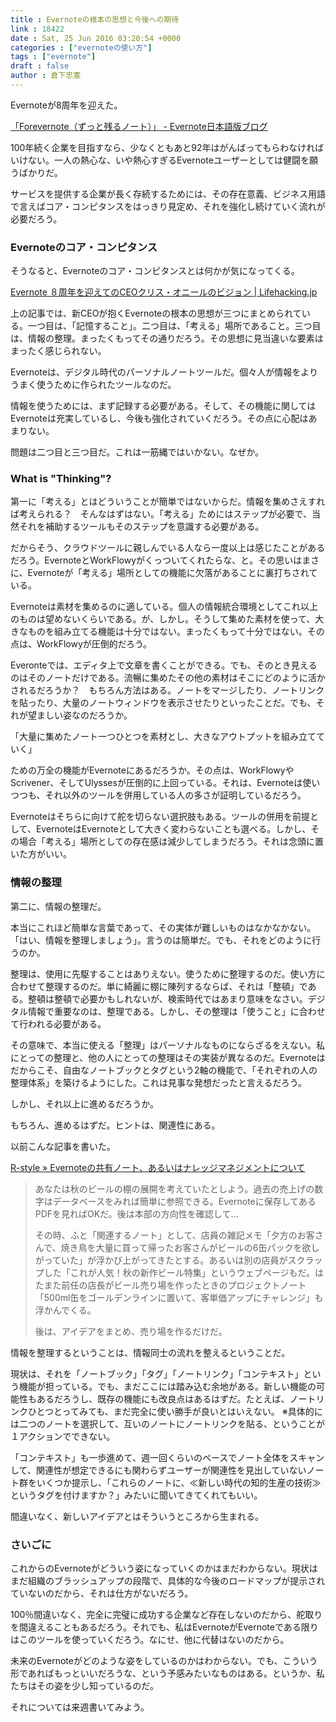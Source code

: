 ```yaml
---
title : Evernoteの根本の思想と今後への期待
link : 18422
date : Sat, 25 Jun 2016 03:20:54 +0000
categories : ["evernoteの使い方"]
tags : ["evernote"]
draft : false
author : 倉下忠憲
---
```


Evernoteが8周年を迎えた。

<a href="https://blog.evernote.com/jp/2016/06/24/53346">「Forevernote（ずっと残るノート）」 - Evernote日本語版ブログ</a>

100年続く企業を目指すなら、少なくともあと92年はがんばってもらわなければいけない。一人の熱心な、いや熱心すぎるEvernoteユーザーとしては健闘を願うばかりだ。

サービスを提供する企業が長く存続するためには、その存在意義、ビジネス用語で言えばコア・コンピタンスをはっきり見定め、それを強化し続けていく流れが必要だろう。

<h3>Evernoteのコア・コンピタンス</h3>

そうなると、Evernoteのコア・コンピタンスとは何かが気になってくる。

<a href="http://lifehacking.jp/2016/06/evernote8th/">Evernote ８周年を迎えてのCEOクリス・オニールのビジョン | Lifehacking.jp</a>

上の記事では、新CEOが抱くEvernoteの根本の思想が三つにまとめられている。一つ目は、「記憶すること」。二つ目は、「考える」場所であること。三つ目は、情報の整理。まったくもってその通りだろう。その思想に見当違いな要素はまったく感じられない。

Evernoteは、デジタル時代のパーソナルノートツールだ。個々人が情報をよりうまく使うために作られたツールなのだ。

情報を使うためには、まず記録する必要がある。そして、その機能に関してはEvernoteは充実しているし、今後も強化されていくだろう。その点に心配はあまりない。

問題は二つ目と三つ目だ。これは一筋縄ではいかない。なぜか。

<h3>What is "Thinking"?</h3>

第一に「考える」とはどういうことが簡単ではないからだ。情報を集めさえすれば考えられる？　そんなはずはない。「考える」ためにはステップが必要で、当然それを補助するツールもそのステップを意識する必要がある。

だからそう、クラウドツールに親しんでいる人なら一度以上は感じたことがあるだろう。EvernoteとWorkFlowyがくっついてくれたらな、と。その思いはまさに、Evernoteが「考える」場所としての機能に欠落があることに裏打ちされている。

Evernoteは素材を集めるのに適している。個人の情報統合環境としてこれ以上のものは望めないくらいである。が、しかし。そうして集めた素材を使って、大きなものを組み立てる機能は十分ではない。まったくもって十分ではない。その点は、WorkFlowyが圧倒的だろう。

Everonteでは、エディタ上で文章を書くことができる。でも、そのとき見えるのはそのノートだけである。流暢に集めたその他の素材はそこにどのように活かされるだろうか？　もちろん方法はある。ノートをマージしたり、ノートリンクを貼ったり、大量のノートウィンドウを表示させたりといったことだ。でも、それが望ましい姿なのだろうか。

「大量に集めたノート一つひとつを素材とし、大きなアウトプットを組み立てていく」

ための万全の機能がEvernoteにあるだろうか。その点は、WorkFlowyやScrivener、そしてUlyssesが圧倒的に上回っている。それは、Evernoteは使いつつも、それ以外のツールを併用している人の多さが証明しているだろう。

Evernoteはそちらに向けて舵を切らない選択肢もある。ツールの併用を前提として、EvernoteはEvernoteとして大きく変わらないことも選べる。しかし、その場合「考える」場所としての存在感は減少してしまうだろう。それは念頭に置いた方がいい。

<h3>情報の整理</h3>

第二に、情報の整理だ。

本当にこれほど簡単な言葉であって、その実体が難しいものはなかなかない。「はい、情報を整理しましょう」。言うのは簡単だ。でも、それをどのように行うのか。

整理は、使用に先駆することはありえない。使うために整理するのだ。使い方に合わせて整理するのだ。単に綺麗に棚に陳列するならば、それは「整頓」である。整頓は整頓で必要かもしれないが、検索時代ではあまり意味をなさい。デジタル情報で重要なのは、整理である。しかし、その整理は「使うこと」に合わせて行われる必要がある。

その意味で、本当に使える「整理」はパーソナルなものにならざるをえない。私にとっての整理と、他の人にとっての整理はその実装が異なるのだ。Evernoteはだからこそ、自由なノートブックとタグという2軸の機能で、「それぞれの人の整理体系」を築けるようにした。これは見事な発想だったと言えるだろう。

しかし、それ以上に進めるだろうか。

もちろん、進めるはずだ。ヒントは、関連性にある。

以前こんな記事を書いた。

<a href="https://rashita.net/blog/?p=8810">R-style » Evernoteの共有ノート、あるいはナレッジマネジメントについて</a>

<blockquote>
あなたは秋のビールの棚の展開を考えていたとしよう。過去の売上げの数字はデータベースをみれば簡単に参照できる。Evernoteに保存してあるPDFを見ればOKだ。後は本部の方向性を確認して…

その時、ふと「関連するノート」として、店員の雑記メモ「夕方のお客さんで、焼き鳥を大量に買って帰ったお客さんがビールの6缶パックを欲しがっていた」が浮かび上がってきたとする。あるいは別の店員がスクラップした「これが人気！秋の新作ビール特集」というウェブページもだ。はたまた前任の店長がビール売り場を作ったときのプロジェクトノート「500ml缶をゴールデンラインに置いて、客単価アップにチャレンジ」も浮かんでくる。

後は、アイデアをまとめ、売り場を作るだけだ。
</blockquote>

情報を整理するということは、情報同士の流れを整えるということだ。

現状は、それを「ノートブック」「タグ」「ノートリンク」「コンテキスト」という機能が担っている。でも、まだここには踏み込む余地がある。新しい機能の可能性もあるだろうし、既存の機能にも改良点はあるはずだ。たとえば、ノートリンクひとつとってみても、まだ完全に使い勝手が良いとはいえない。
※具体的には二つのノートを選択して、互いのノートにノートリンクを貼る、ということが１アクションでできない。

「コンテキスト」も一歩進めて、週一回くらいのペースでノート全体をスキャンして、関連性が想定できるにも関わらずユーザーが関連性を見出していないノート群をいくつか提示し、「これらのノートに、≪新しい時代の知的生産の技術≫というタグを付けますか？」みたいに聞いてきてくれてもいい。

間違いなく、新しいアイデアとはそういうところから生まれる。

<h3>さいごに</h3>

これからのEvernoteがどういう姿になっていくのかはまだわからない。現状はまだ組織のブラッシュアップの段階で、具体的な今後のロードマップが提示されていないのだから、それは仕方がないだろう。

100％間違いなく、完全に完璧に成功する企業など存在しないのだから、舵取りを間違えることもあるだろう。それでも、私はEvernoteがEvernoteである限りはこのツールを使っていくだろう。なにせ、他に代替はないのだから。

未来のEvernoteがどのような姿をしているのかはわからない。でも、こういう形であればもっといいだろうな、という予感みたいなものはある。というか、私たちはその姿を少し知っているのだ。

それについては来週書いてみよう。